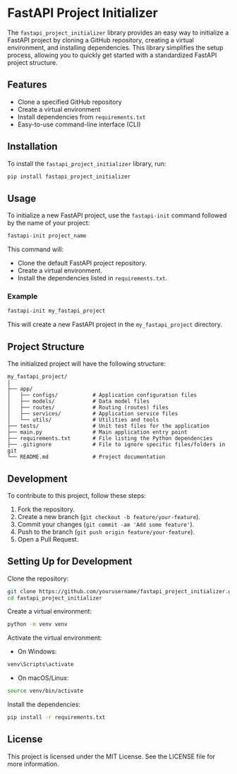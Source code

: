 # FastAPI Project Initializer

The `fastapi_project_initializer` library provides an easy way to initialize a FastAPI project by cloning a GitHub repository, creating a virtual environment, and installing dependencies. This library simplifies the setup process, allowing you to quickly get started with a standardized FastAPI project structure.

## Features

- Clone a specified GitHub repository
- Create a virtual environment
- Install dependencies from `requirements.txt`
- Easy-to-use command-line interface (CLI)

## Installation

To install the `fastapi_project_initializer` library, run:

```bash
pip install fastapi_project_initializer
```

## Usage

To initialize a new FastAPI project, use the `fastapi-init` command followed by the name of your project:

```bash
fastapi-init project_name
```

This command will:

- Clone the default FastAPI project repository.
- Create a virtual environment.
- Install the dependencies listed in `requirements.txt`.

### Example

```bash
fastapi-init my_fastapi_project
```

This will create a new FastAPI project in the `my_fastapi_project` directory.

## Project Structure

The initialized project will have the following structure:

```
my_fastapi_project/
│
├── app/
│   ├── configs/           # Application configuration files
│   ├── models/            # Data model files
│   ├── routes/            # Routing (routes) files
│   ├── services/          # Application service files
│   └── utils/             # Utilities and tools
├── tests/                 # Unit test files for the application
├── main.py                # Main application entry point
├── requirements.txt       # File listing the Python dependencies
├── .gitignore             # File to ignore specific files/folders in git
└── README.md              # Project documentation
```

## Development

To contribute to this project, follow these steps:

1. Fork the repository.
2. Create a new branch (`git checkout -b feature/your-feature`).
3. Commit your changes (`git commit -am 'Add some feature'`).
4. Push to the branch (`git push origin feature/your-feature`).
5. Open a Pull Request.

## Setting Up for Development

Clone the repository:

```bash
git clone https://github.com/yourusername/fastapi_project_initializer.git
cd fastapi_project_initializer
```

Create a virtual environment:

```bash
python -m venv venv
```

Activate the virtual environment:

- On Windows:

```bash
venv\Scripts\activate
```

- On macOS/Linux:

```bash
source venv/bin/activate
```

Install the dependencies:

```bash
pip install -r requirements.txt
```

## License

This project is licensed under the MIT License. See the LICENSE file for more information.